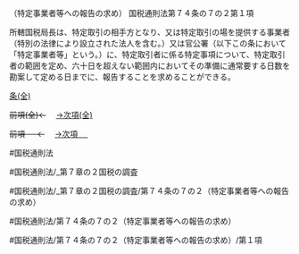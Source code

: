 （特定事業者等への報告の求め）
国税通則法第７４条の７の２第１項

所轄国税局長は、特定取引の相手方となり、又は特定取引の場を提供する事業者（特別の法律により設立された法人を含む。）又は官公署（以下この条において「特定事業者等」という。）に、特定取引者に係る特定事項について、特定取引者の範囲を定め、六十日を超えない範囲内においてその準備に通常要する日数を勘案して定める日までに、報告することを求めることができる。

[条(全)](国税通則法＿＿＿＿＿第７４条の７の２_.md)

~~前項(全)←~~　  [→次項(全)](国税通則法＿＿＿＿＿第７４条の７の２第２項_.md)

~~前項 　 ←~~　  [→次項 　 ](国税通則法＿＿＿＿＿第７４条の７の２第２項.md)



#国税通則法

#国税通則法/_第７章の２国税の調査

#国税通則法/_第７章の２国税の調査/第７４条の７の２（特定事業者等への報告の求め）

#国税通則法/第７４条の７の２（特定事業者等への報告の求め）

#国税通則法/第７４条の７の２（特定事業者等への報告の求め）/第１項

